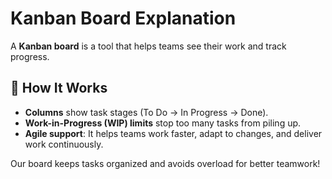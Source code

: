 # Kanban Board Explanation  

A **Kanban board** is a tool that helps teams see their work and track progress.  

## 🤔 How It Works  
- **Columns** show task stages (To Do → In Progress → Done).  
- **Work-in-Progress (WIP) limits** stop too many tasks from piling up.  
- **Agile support**: It helps teams work faster, adapt to changes, and deliver work continuously.  

Our board keeps tasks organized and avoids overload for better teamwork! 

